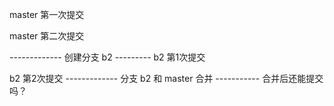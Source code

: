 master 第一次提交

master 第二次提交

------------- 创建分支 b2 ---------
b2 第1次提交

b2 第2次提交
------------- 分支 b2 和 master 合并 -----------
合并后还能提交吗？
